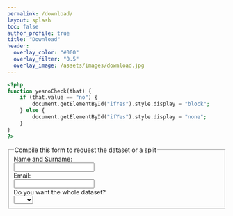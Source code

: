 ```yaml
---
permalink: /download/
layout: splash
toc: false
author_profile: true
title: "Download"
header:
  overlay_color: "#000"
  overlay_filter: "0.5"
  overlay_image: /assets/images/download.jpg
---
```

```php
<?php
function yesnoCheck(that) {
    if (that.value == "no") {
        document.getElementById("ifYes").style.display = "block";
    } else {
        document.getElementById("ifYes").style.display = "none";
    }
}
?>
```

<form action="mailto:someone@example.com" method="post" enctype="text/plain">
  <fieldset>
    <legend>Compile this form to request the dataset or a split</legend>
    <label for="name">Name and Surname:</label><br>
    <input type="text" id="name"><br>
    <label for="email">Email:</label><br>
    <input type="email" id="email"><br>
    Do you want the whole dataset?<br>
    <select onchange="yesnoCheck(this);">
        <option value=""></option>
        <option value="yes">Yes</option>
        <option value="no">No</option>
    </select>
    <div id="ifYes" style="display: none;">
        <label for="car">Muu, mikä?</label> <input type="text" id="car" name="car" /><br />
    </div>
  </fieldset>
</form>

